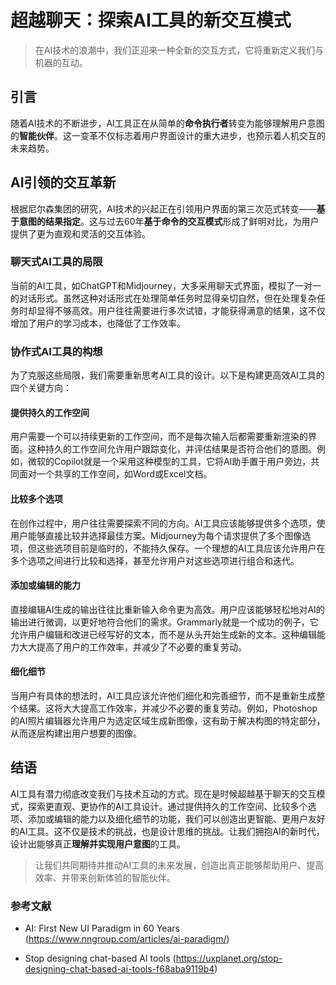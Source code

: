 # 超越聊天：探索AI工具的新交互模式

> 在AI技术的浪潮中，我们正迎来一种全新的交互方式，它将重新定义我们与机器的互动。

## 引言

随着AI技术的不断进步，AI工具正在从简单的**命令执行者**转变为能够理解用户意图的**智能伙伴**。这一变革不仅标志着用户界面设计的重大进步，也预示着人机交互的未来趋势。

## AI引领的交互革新

根据尼尔森集团的研究，AI技术的兴起正在引领用户界面的第三次范式转变——**基于意图的结果指定**。这与过去60年**基于命令的交互模式**形成了鲜明对比，为用户提供了更为直观和灵活的交互体验。

### 聊天式AI工具的局限

当前的AI工具，如ChatGPT和Midjourney，大多采用聊天式界面，模拟了一对一的对话形式。虽然这种对话形式在处理简单任务时显得亲切自然，但在处理复杂任务时却显得不够高效。用户往往需要进行多次试错，才能获得满意的结果，这不仅增加了用户的学习成本，也降低了工作效率。

### 协作式AI工具的构想

为了克服这些局限，我们需要重新思考AI工具的设计。以下是构建更高效AI工具的四个关键方向：

#### 提供持久的工作空间

用户需要一个可以持续更新的工作空间，而不是每次输入后都需要重新渲染的界面。这种持久的工作空间允许用户跟踪变化，并评估结果是否符合他们的意图。例如，微软的Copilot就是一个采用这种模型的工具，它将AI助手置于用户旁边，共同面对一个共享的工作空间，如Word或Excel文档。

#### 比较多个选项

在创作过程中，用户往往需要探索不同的方向。AI工具应该能够提供多个选项，使用户能够直接比较并选择最佳方案。Midjourney为每个请求提供了多个图像选项，但这些选项目前是临时的，不能持久保存。一个理想的AI工具应该允许用户在多个选项之间进行比较和选择，甚至允许用户对这些选项进行组合和迭代。

#### 添加或编辑的能力

直接编辑AI生成的输出往往比重新输入命令更为高效。用户应该能够轻松地对AI的输出进行微调，以更好地符合他们的需求。Grammarly就是一个成功的例子，它允许用户编辑和改进已经写好的文本，而不是从头开始生成新的文本。这种编辑能力大大提高了用户的工作效率，并减少了不必要的重复劳动。

#### 细化细节

当用户有具体的想法时，AI工具应该允许他们细化和完善细节，而不是重新生成整个结果。这将大大提高工作效率，并减少不必要的重复劳动。例如，Photoshop的AI照片编辑器允许用户为选定区域生成新图像，这有助于解决构图的特定部分，从而逐层构建出用户想要的图像。

## 结语

AI工具有潜力彻底改变我们与技术互动的方式。现在是时候超越基于聊天的交互模式，探索更直观、更协作的AI工具设计。通过提供持久的工作空间、比较多个选项、添加或编辑的能力以及细化细节的功能，我们可以创造出更智能、更用户友好的AI工具。这不仅是技术的挑战，也是设计思维的挑战。让我们拥抱AI的新时代，设计出能够真正**理解并实现用户意图**的工具。

> 让我们共同期待并推动AI工具的未来发展，创造出真正能够帮助用户、提高效率、并带来创新体验的智能伙伴。

### 参考文献

- AI: First New UI Paradigm in 60 Years (https://www.nngroup.com/articles/ai-paradigm/)

- Stop designing chat-based AI tools (https://uxplanet.org/stop-designing-chat-based-ai-tools-f68aba9119b4)
